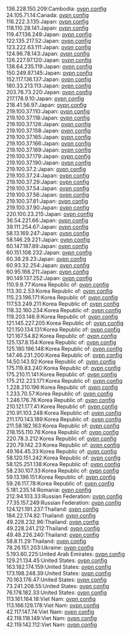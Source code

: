 136.228.150.209:Cambodia: [ovpn config](vpn/136_228_150_209.ovpn)  
24.105.71.14:Canada: [ovpn config](vpn/24_105_71_14.ovpn)  
116.222.3.135:Japan: [ovpn config](vpn/116_222_3_135.ovpn)  
118.110.28.141:Japan: [ovpn config](vpn/118_110_28_141.ovpn)  
119.47.136.249:Japan: [ovpn config](vpn/119_47_136_249.ovpn)  
122.135.217.52:Japan: [ovpn config](vpn/122_135_217_52.ovpn)  
123.222.63.111:Japan: [ovpn config](vpn/123_222_63_111.ovpn)  
124.96.78.143:Japan: [ovpn config](vpn/124_96_78_143.ovpn)  
126.227.97.120:Japan: [ovpn config](vpn/126_227_97_120.ovpn)  
138.64.235.119:Japan: [ovpn config](vpn/138_64_235_119.ovpn)  
150.249.87.145:Japan: [ovpn config](vpn/150_249_87_145.ovpn)  
152.117.136.137:Japan: [ovpn config](vpn/152_117_136_137.ovpn)  
180.33.213.113:Japan: [ovpn config](vpn/180_33_213_113.ovpn)  
203.76.73.220:Japan: [ovpn config](vpn/203_76_73_220.ovpn)  
217.178.9.10:Japan: [ovpn config](vpn/217_178_9_10.ovpn)  
218.41.56.97:Japan: [ovpn config](vpn/218_41_56_97.ovpn)  
219.100.37.110:Japan: [ovpn config](vpn/219_100_37_110.ovpn)  
219.100.37.118:Japan: [ovpn config](vpn/219_100_37_118.ovpn)  
219.100.37.126:Japan: [ovpn config](vpn/219_100_37_126.ovpn)  
219.100.37.158:Japan: [ovpn config](vpn/219_100_37_158.ovpn)  
219.100.37.165:Japan: [ovpn config](vpn/219_100_37_165.ovpn)  
219.100.37.166:Japan: [ovpn config](vpn/219_100_37_166.ovpn)  
219.100.37.169:Japan: [ovpn config](vpn/219_100_37_169.ovpn)  
219.100.37.179:Japan: [ovpn config](vpn/219_100_37_179.ovpn)  
219.100.37.190:Japan: [ovpn config](vpn/219_100_37_190.ovpn)  
219.100.37.2:Japan: [ovpn config](vpn/219_100_37_2.ovpn)  
219.100.37.24:Japan: [ovpn config](vpn/219_100_37_24.ovpn)  
219.100.37.29:Japan: [ovpn config](vpn/219_100_37_29.ovpn)  
219.100.37.54:Japan: [ovpn config](vpn/219_100_37_54.ovpn)  
219.100.37.56:Japan: [ovpn config](vpn/219_100_37_56.ovpn)  
219.100.37.81:Japan: [ovpn config](vpn/219_100_37_81.ovpn)  
219.100.37.90:Japan: [ovpn config](vpn/219_100_37_90.ovpn)  
220.100.23.215:Japan: [ovpn config](vpn/220_100_23_215.ovpn)  
36.54.221.66:Japan: [ovpn config](vpn/36_54_221_66.ovpn)  
39.111.254.67:Japan: [ovpn config](vpn/39_111_254_67.ovpn)  
58.13.169.247:Japan: [ovpn config](vpn/58_13_169_247.ovpn)  
58.146.29.221:Japan: [ovpn config](vpn/58_146_29_221.ovpn)  
60.147.187.89:Japan: [ovpn config](vpn/60_147_187_89.ovpn)  
60.151.108.232:Japan: [ovpn config](vpn/60_151_108_232.ovpn)  
60.38.29.23:Japan: [ovpn config](vpn/60_38_29_23.ovpn)  
60.93.32.254:Japan: [ovpn config](vpn/60_93_32_254.ovpn)  
60.95.166.211:Japan: [ovpn config](vpn/60_95_166_211.ovpn)  
90.149.137.252:Japan: [ovpn config](vpn/90_149_137_252.ovpn)  
110.9.9.77:Korea Republic of: [ovpn config](vpn/110_9_9_77.ovpn)  
113.30.2.53:Korea Republic of: [ovpn config](vpn/113_30_2_53.ovpn)  
115.23.196.171:Korea Republic of: [ovpn config](vpn/115_23_196_171.ovpn)  
117.53.249.211:Korea Republic of: [ovpn config](vpn/117_53_249_211.ovpn)  
118.32.160.234:Korea Republic of: [ovpn config](vpn/118_32_160_234.ovpn)  
119.203.146.9:Korea Republic of: [ovpn config](vpn/119_203_146_9.ovpn)  
121.145.227.205:Korea Republic of: [ovpn config](vpn/121_145_227_205.ovpn)  
121.150.134.131:Korea Republic of: [ovpn config](vpn/121_150_134_131.ovpn)  
121.167.54.82:Korea Republic of: [ovpn config](vpn/121_167_54_82.ovpn)  
125.137.8.154:Korea Republic of: [ovpn config](vpn/125_137_8_154.ovpn)  
125.180.196.148:Korea Republic of: [ovpn config](vpn/125_180_196_148.ovpn)  
147.46.231.200:Korea Republic of: [ovpn config](vpn/147_46_231_200.ovpn)  
14.50.143.92:Korea Republic of: [ovpn config](vpn/14_50_143_92.ovpn)  
175.119.83.240:Korea Republic of: [ovpn config](vpn/175_119_83_240.ovpn)  
175.210.11.141:Korea Republic of: [ovpn config](vpn/175_210_11_141.ovpn)  
175.212.223.171:Korea Republic of: [ovpn config](vpn/175_212_223_171.ovpn)  
1.228.210.196:Korea Republic of: [ovpn config](vpn/1_228_210_196.ovpn)  
1.233.70.57:Korea Republic of: [ovpn config](vpn/1_233_70_57.ovpn)  
1.246.176.76:Korea Republic of: [ovpn config](vpn/1_246_176_76.ovpn)  
210.121.177.41:Korea Republic of: [ovpn config](vpn/210_121_177_41.ovpn)  
210.91.103.248:Korea Republic of: [ovpn config](vpn/210_91_103_248.ovpn)  
211.170.143.189:Korea Republic of: [ovpn config](vpn/211_170_143_189.ovpn)  
211.58.182.163:Korea Republic of: [ovpn config](vpn/211_58_182_163.ovpn)  
218.155.110.78:Korea Republic of: [ovpn config](vpn/218_155_110_78.ovpn)  
220.78.3.212:Korea Republic of: [ovpn config](vpn/220_78_3_212.ovpn)  
220.79.142.23:Korea Republic of: [ovpn config](vpn/220_79_142_23.ovpn)  
49.164.45.33:Korea Republic of: [ovpn config](vpn/49_164_45_33.ovpn)  
58.120.151.242:Korea Republic of: [ovpn config](vpn/58_120_151_242.ovpn)  
58.125.251.138:Korea Republic of: [ovpn config](vpn/58_125_251_138.ovpn)  
58.230.107.33:Korea Republic of: [ovpn config](vpn/58_230_107_33.ovpn)  
59.13.196.151:Korea Republic of: [ovpn config](vpn/59_13_196_151.ovpn)  
59.26.117.78:Korea Republic of: [ovpn config](vpn/59_26_117_78.ovpn)  
5.181.235.14:Romania: [ovpn config](vpn/5_181_235_14.ovpn)  
212.94.103.33:Russian Federation: [ovpn config](vpn/212_94_103_33.ovpn)  
77.35.157.249:Russian Federation: [ovpn config](vpn/77_35_157_249.ovpn)  
124.121.191.237:Thailand: [ovpn config](vpn/124_121_191_237.ovpn)  
184.22.174.82:Thailand: [ovpn config](vpn/184_22_174_82.ovpn)  
49.228.232.96:Thailand: [ovpn config](vpn/49_228_232_96.ovpn)  
49.228.241.212:Thailand: [ovpn config](vpn/49_228_241_212.ovpn)  
49.48.226.240:Thailand: [ovpn config](vpn/49_48_226_240.ovpn)  
58.8.11.29:Thailand: [ovpn config](vpn/58_8_11_29.ovpn)  
78.26.151.203:Ukraine: [ovpn config](vpn/78_26_151_203.ovpn)  
5.193.60.225:United Arab Emirates: [ovpn config](vpn/5_193_60_225.ovpn)  
129.21.134.45:United States: [ovpn config](vpn/129_21_134_45.ovpn)  
163.182.174.159:United States: [ovpn config](vpn/163_182_174_159.ovpn)  
173.198.248.39:United States: [ovpn config](vpn/173_198_248_39.ovpn)  
70.163.176.47:United States: [ovpn config](vpn/70_163_176_47.ovpn)  
73.241.208.55:United States: [ovpn config](vpn/73_241_208_55.ovpn)  
76.178.182.33:United States: [ovpn config](vpn/76_178_182_33.ovpn)  
113.161.164.18:Viet Nam: [ovpn config](vpn/113_161_164_18.ovpn)  
113.166.128.178:Viet Nam: [ovpn config](vpn/113_166_128_178.ovpn)  
42.117.147.74:Viet Nam: [ovpn config](vpn/42_117_147_74.ovpn)  
42.118.118.149:Viet Nam: [ovpn config](vpn/42_118_118_149.ovpn)  
42.119.142.112:Viet Nam: [ovpn config](vpn/42_119_142_112.ovpn)  
